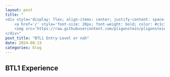 ```yaml
---
layout: post
title: "
<div style='display: flex; align-items: center; justify-content: space-between;'>
    <a href='/' style='font-size: 28px; font-weight: bold; color: #c1c1c1; text-decoration: none; margin-top: -20px;'>Home</a>
    <img src='https://raw.githubusercontent.com/pligonstein/pligonstein.github.io/main/images/logo.gif' alt='Logo' style='height: 48px; width: 48px; border-radius: 50%; object-fit: cover; margin-top: -20px;'>
</div>"
post_title: "BTL1 Entry-Level or nah"
date: 2024-08-13
categories: blog
---
```


## BTL1 Experience
